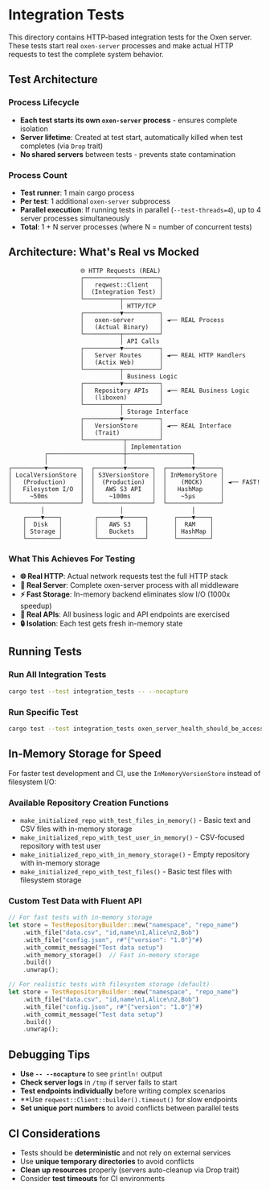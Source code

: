 # Integration Tests

This directory contains HTTP-based integration tests for the Oxen server. These tests start real `oxen-server` processes and make actual HTTP requests to test the complete system behavior.

## Test Architecture

### Process Lifecycle
- **Each test starts its own `oxen-server` process** - ensures complete isolation
- **Server lifetime**: Created at test start, automatically killed when test completes (via `Drop` trait)
- **No shared servers** between tests - prevents state contamination

### Process Count
- **Test runner**: 1 main cargo process
- **Per test**: 1 additional `oxen-server` subprocess 
- **Parallel execution**: If running tests in parallel (`--test-threads=4`), up to 4 server processes simultaneously
- **Total**: 1 + N server processes (where N = number of concurrent tests)

## Architecture: What's Real vs Mocked

```
                    🌐 HTTP Requests (REAL)
                    ┌─────────────────────┐
                    │   reqwest::Client   │
                    │  (Integration Test) │
                    └──────────┬──────────┘
                               │ HTTP/TCP
                    ┌──────────▼──────────┐
                    │   oxen-server       │ ◄── REAL Process
                    │   (Actual Binary)   │
                    └──────────┬──────────┘
                               │ API Calls
                    ┌──────────▼──────────┐
                    │   Server Routes     │ ◄── REAL HTTP Handlers
                    │   (Actix Web)       │
                    └──────────┬──────────┘
                               │ Business Logic
                    ┌──────────▼──────────┐
                    │   Repository APIs   │ ◄── REAL Business Logic
                    │   (liboxen)         │
                    └──────────┬──────────┘
                               │ Storage Interface
                    ┌──────────▼──────────┐
                    │   VersionStore      │ ◄── REAL Interface
                    │   (Trait)           │
                    └───────────┬─────────┘
                                │ Implementation
          ┌─────────────────────┼──────────────────┐
          │                     │                  │
┌─────────▼─────────┐  ┌────────▼───────┐  ┌───────▼───────┐
│ LocalVersionStore │  │ S3VersionStore │  │ InMemoryStore │ 
│   (Production)    │  │  (Production)  │  │    (MOCK)     │ ◄── FAST!
│   Filesystem I/O  │  │   AWS S3 API   │  │   HashMap     │
│     ~50ms         │  │    ~100ms      │  │    ~5μs       │
└───────────────────┘  └────────────────┘  └───────────────┘
         │                     │                   │
    ┌────▼────┐         ┌──────▼──────┐       ┌────▼────┐
    │  Disk   │         │   AWS S3    │       │  RAM    │
    │ Storage │         │   Buckets   │       │ HashMap │
    └─────────┘         └─────────────┘       └─────────┘
```

### What This Achieves For Testing
- **🌐 Real HTTP**: Actual network requests test the full HTTP stack
- **🔧 Real Server**: Complete oxen-server process with all middleware
- **⚡ Fast Storage**: In-memory backend eliminates slow I/O (1000x speedup)
- **🎯 Real APIs**: All business logic and API endpoints are exercised
- **🔒 Isolation**: Each test gets fresh in-memory state

## Running Tests

### Run All Integration Tests
```bash
cargo test --test integration_tests -- --nocapture
```

### Run Specific Test
```bash
cargo test --test integration_tests oxen_server_health_should_be_accessible_via_http_get -- --nocapture
```

## In-Memory Storage for Speed

For faster test development and CI, use the `InMemoryVersionStore` instead of filesystem I/O:

### Available Repository Creation Functions
- `make_initialized_repo_with_test_files_in_memory()` - Basic text and CSV files with in-memory storage
- `make_initialized_repo_with_test_user_in_memory()` - CSV-focused repository with test user
- `make_initialized_repo_with_in_memory_storage()` - Empty repository with in-memory storage
- `make_initialized_repo_with_test_files()` - Basic test files with filesystem storage

### Custom Test Data with Fluent API
```rust
// For fast tests with in-memory storage
let store = TestRepositoryBuilder::new("namespace", "repo_name")
    .with_file("data.csv", "id,name\n1,Alice\n2,Bob")
    .with_file("config.json", r#"{"version": "1.0"}"#)
    .with_commit_message("Test data setup")
    .with_memory_storage()  // Fast in-memory storage
    .build()
    .unwrap();

// For realistic tests with filesystem storage (default)
let store = TestRepositoryBuilder::new("namespace", "repo_name")
    .with_file("data.csv", "id,name\n1,Alice\n2,Bob")
    .with_file("config.json", r#"{"version": "1.0"}"#)
    .with_commit_message("Test data setup")
    .build()
    .unwrap();
```

## Debugging Tips

- **Use `-- --nocapture`** to see `println!` output
- **Check server logs** in `/tmp` if server fails to start
- **Test endpoints individually** before writing complex scenarios
- **Use `reqwest::Client::builder().timeout()` for slow endpoints
- **Set unique port numbers** to avoid conflicts between parallel tests

## CI Considerations

- Tests should be **deterministic** and not rely on external services
- Use **unique temporary directories** to avoid conflicts
- **Clean up resources** properly (servers auto-cleanup via Drop trait)
- Consider **test timeouts** for CI environments